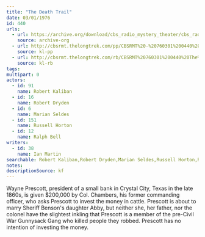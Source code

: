 ```yaml
---
title: "The Death Trail"
date: 03/01/1976
id: 440
urls: 
  - url: https://archive.org/download/cbs_radio_mystery_theater/cbs_radio_mystery_theater-0401-0450.zip/cbs_radio_mystery_theater-0401-0450%2Fcbsrmt_0440_the_death_trail.mp3
    source: archive-org
  - url: http://cbsrmt.thelongtrek.com/pp/CBSRMT%20-%20760301%200440%20The%20Death%20Trail_pp.mp3
    source: kl-pp
  - url: http://cbsrmt.thelongtrek.com/rb/CBSRMT%20760301%200440%20The%20Death%20Trail_wuwm%20recorded%207_20_76.mp3
    source: kl-rb
tags: 
multipart: 0
actors:  
  - id: 91
    name: Robert Kaliban  
  - id: 16
    name: Robert Dryden  
  - id: 6
    name: Marian Seldes  
  - id: 151
    name: Russell Horton  
  - id: 12
    name: Ralph Bell
writers:  
  - id: 38
    name: Ian Martin
searchable: Robert Kaliban,Robert Dryden,Marian Seldes,Russell Horton,Ralph Bell Ian Martin
notes: 
descriptionSource: kf
---
```

Wayne Prescott, president of a small bank in Crystal City, Texas in the late 1860s, is given $200,000 by Col. Chambers, his former commanding officer, who asks Prescott to invest the money in cattle. Prescott is about to marry Sheriff Benson's daughter Abby, but neither she, her father, nor the colonel have the slightest inkling that Prescott is a member of the pre-Civil War Gunnysack Gang who killed people they robbed. Prescott has no intention of investing the money.